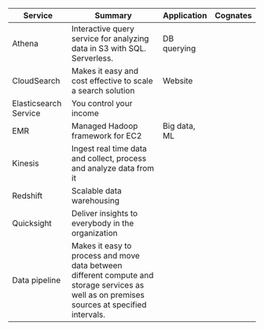 | Service               | Summary                                                                                                                                      | Application  | Cognates |
|-----------------------|----------------------------------------------------------------------------------------------------------------------------------------------|--------------|----------|
| Athena                | Interactive query service for analyzing data in S3 with SQL. Serverless.                                                                     | DB querying  |          |
| CloudSearch           | Makes it easy and cost effective to scale a search solution                                                                                  | Website      |          |
| Elasticsearch Service | You control your income                                                                                                                      |              |          |
| EMR                   | Managed Hadoop framework for EC2                                                                                                             | Big data, ML |          |
| Kinesis               | Ingest real time data and collect, process and analyze data from it                                                                          |              |          |
| Redshift              | Scalable data warehousing                                                                                                                    |              |          |
| Quicksight            | Deliver insights to everybody in the organization                                                                                            |              |          |
| Data pipeline         | Makes it easy to process and move data between different compute and storage services as well as on premises sources at specified intervals. |              |          |
